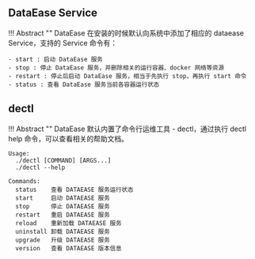 ## DataEase Service

!!! Abstract ""
    DataEase 在安装的时候默认向系统中添加了相应的 dataease Service，支持的 Service 命令有：

    - start : 启动 DataEase 服务
    - stop : 停止 DataEase 服务，并删除相关的运行容器、docker 网络等资源
    - restart : 停止后启动 DataEase 服务，相当于先执行 stop，再执行 start 命令
    - status : 查看 DataEase 服务当前各容器运行状态

## dectl

!!! Abstract ""
    DataEase 默认内置了命令行运维工具 - dectl，通过执行 dectl help 命令，可以查看相关的帮助文档。

```
Usage:
  ./dectl [COMMAND] [ARGS...]
  ./dectl --help

Commands:
  status    查看 DATAEASE 服务运行状态
  start     启动 DATAEASE 服务
  stop      停止 DATAEASE 服务
  restart   重启 DATAEASE 服务
  reload    重新加载 DATAEASE 服务
  uninstall 卸载 DATAEASE 服务
  upgrade   升级 DATAEASE 服务
  version   查看 DATAEASE 版本信息
```